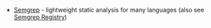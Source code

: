 - [Semgrep](https://github.com/returntocorp/semgrep) - lightweight static analysis for many languages (also see [Semgrep Registry](https://semgrep.dev/explore))